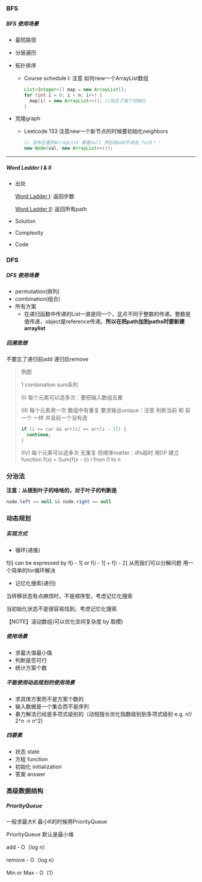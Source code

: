 ### BFS

##### BFS 使用场景

- 最短路径

- 分层遍历

- 拓扑排序

  - Course schedule I: 注意 如何new一个ArrayList数组

    ```java
    List<Integer>[] map = new ArrayList[];
    for (int i = 0; i < n; i++) {
      map[i] = new ArrayList<>(); //别忘了挨个初始化
    }
    ```

    

- 克隆graph

  - Leetcode 133 注意new一个新节点的时候要初始化neighbors 

    ```java
    // 没有后面的ArrayList 就是null 然后就add不进去 fuck！！
    new Node(val, new ArrayList<>());
    ```

---

##### Word Ladder I & II

* 出处

  [Word Ladder I](https://leetcode.com/problems/word-ladder/): 返回步数

  [Word Ladder II](https://leetcode.com/problems/word-ladder-ii/): 返回所有path

* Solution

  

* Complexity

* Code



### DFS

##### DFS 使用场景

- permutation(排列)
- combination(组合)
- 所有方案
  - 在递归函数中传递的List一直是同一个，这点不同于整数的传递。整数是值传递，object是reference传递。**所以在把path加到paths时要新建arraylist** 

##### 回溯思想

不要忘了递归前add 递归后remove

> 例题
>
> 1 combination sum系列
>
> (I) 每个元素可以选多次：要把输入数组去重
>
> (II) 每个元素用一次 数组中有重复 要求输出unique：注意 判断当前 和 前一个 一样 并且前一个没有选
>
> ```java
> if (i >= cur && arr[i] == arr[i - 1]) {
>   continue;
> }
> ```
>
> (IV) 每个元素可以选多次 无重复 但顺序matter：dfs超时 用DP 建立function f(x) = Sum{f(x - i)} i from 0 to n



### 分治法

**注意：从根到叶子的啥啥的，对于叶子的判断是**

```java
node.left == null && node.right == null
```



### 动态规划

##### 实现方式

* 循环(递推)

f[i] can be expressed by f[i - 1] or f[i - 1] + f[i - 2] 从而我们可以分解问题  用一个简单的for循环解决

* 记忆化搜索(递归)

当转移状态有点麻烦时，不是顺序型，考虑记忆化搜索

当初始化状态不是很容易找到，考虑记忆化搜索

【NOTE】滚动数组(可以优化空间复杂度 by 取模)

##### 使用场景

* 求最大值最小值
* 判断是否可行
* 统计方案个数

##### 不能使用动态规划的使用场景

* 求具体方案而不是方案个数的
* 输入数据是一个集合而不是序列
* 暴力解法已经是多项式级别的（动规擅长优化指数级别到多项式级别 e.g. n!/ 2^n -> n^2)

##### 四要素

* 状态 state
* 方程 function
* 初始化 initialization
* 答案 answer

### 高级数据结构

##### PriorityQueue

一般求最大K 最小K的时候用PriorityQueue

PriorityQueue 默认是最小堆

add - O（log n）

remove - O（log n）

Min or Max - O（1）



